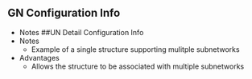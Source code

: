 ## GN Configuration Info
  - Notes
##UN Detail Configuration Info
  - Notes
    - Example of a single structure supporting mulitple subnetworks
  - Advantages
    - Allows the structure to be associated with multiple subnetworks
    

